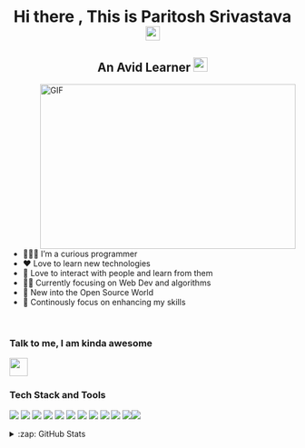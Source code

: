 <h1 align="center">Hi there , This is Paritosh Srivastava <img src="https://media.giphy.com/media/hvRJCLFzcasrR4ia7z/giphy.gif" width="25px"></h1>

<h2 align="center">An Avid Learner <img src="https://media.giphy.com/media/hvRJCLFzcasrR4ia7z/giphy.gif" width="25px"> </h2>

 <img align="right" alt="GIF" src="https://github.com/ParitoshSrivastava31/ParitoshSrivastava31/blob/main/giphy.gif?raw=true" width="450" height="290" />


- 👨🏽‍💻 I’m a curious programmer
- ❤️ Love to learn new technologies
- 👫 Love to interact with people and learn from them
- 👦🏻 Currently focusing on Web Dev and algorithms
- 👯 New into the Open Source World
- 💪 Continously focus on enhancing my skills
</br>
<h3> Talk to me, I am kinda awesome</h3>
<a href="https://www.linkedin.com/in/paritosh-srivastava/">
<img height="32" width="32" src="https://image.flaticon.com/icons/png/512/174/174857.png" />
</a>
<br/>
<h3>Tech Stack and Tools</h3>

![](https://img.shields.io/badge/Frontend-React-informational?style=flat&logo=react&logoColor=white&color=6aa6f8) ![](https://img.shields.io/badge/Backend-NodeJS-informational?style=flat&logo=Node.js&logoColor=white&color=6aa6f8) ![](https://img.shields.io/badge/framework-Express-informational?style=flat&logo=express&logoColor=white&color=6aa6f8) ![](https://img.shields.io/badge/DB-Firebase-informational?style=flat&logo=Firebase&logoColor=white&color=6aa6f8) ![](https://img.shields.io/static/v1?logo=html5&label=Markup&message=HTML5&color=6aa6f8&logoColor=white) ![](https://img.shields.io/static/v1?logo=css3&label=Styling&message=CSS3&color=6aa6f8&logoColor=white) ![](https://img.shields.io/static/v1?logo=sass&label=CSS%20Pre-Processor&message=SASS&color=6aa6f8&logoColor=white) ![](https://img.shields.io/badge/Language-JavaScript-informational?style=flat&logo=javascript&logoColor=white&color=6aa6f8)  ![](https://img.shields.io/badge/Language-Python-informational?style=flat&logo=python&logoColor=white&color=6aa6f8)
![](https://img.shields.io/badge/Language-C++-informational?style=flat&logo=c&logoColor=white&color=6aa6f8) ![](https://img.shields.io/badge/Editor-VS_Code-informational?style=flat&logo=visual-studio-code&logoColor=white&color=6aa6f8)![](https://img.shields.io/badge/OS-Ubuntu-informational?style=flat&logo=ubuntu&logoColor=white&color=6aa6f8) 

<details>
  <summary>:zap: GitHub Stats</summary>

  <img align="left" alt="Anna's GitHub Stats" src="https://github-readme-stats.vercel.app/api?username=ParitoshSrivastava31&show_icons=true&hide_border=true" />

</details>
